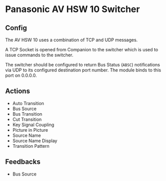# Panasonic AV HSW 10 Switcher

## Config

The AV HSW 10 uses a combination of TCP and UDP messages.

A TCP Socket is opened from Companion to the switcher which is used to issue commands to the switcher.

The switcher should be configured to return Bus Status (`ABSC`) notifications via UDP to its configured destination port number. The module binds to this port on 0.0.0.0.

## Actions

- Auto Transition
- Bus Source
- Bus Transition
- Cut Transition
- Key Signal Coupling
- Picture in Picture
- Source Name
- Source Name Display
- Transition Pattern

## Feedbacks

- Bus Source
